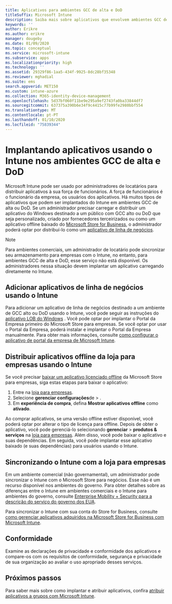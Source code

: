 ```yaml
---
title: Aplicativos para ambientes GCC de alta e DoD
titleSuffix: Microsoft Intune
description: Saiba mais sobre aplicativos que envolvem ambientes GCC de alta e DoD usando o Microsoft Intune.
keywords: ''
author: Erikre
ms.author: erikre
manager: dougeby
ms.date: 01/09/2020
ms.topic: conceptual
ms.service: microsoft-intune
ms.subservice: apps
ms.localizationpriority: high
ms.technology: ''
ms.assetid: 29329f86-1aa5-434f-9925-8dc28bf35348
ms.reviewer: mghadial
ms.suite: ems
search.appverid: MET150
ms.custom: intune-azure
ms.collection: M365-identity-device-management
ms.openlocfilehash: 5d37bf060f11be9e295a9ef2743fa0ba33844df7
ms.sourcegitcommit: 637375a390b6e34f9c4415c77b99fe2980bbf554
ms.translationtype: MT
ms.contentlocale: pt-PT
ms.lasthandoff: 01/10/2020
ms.locfileid: "75839344"
---
```

# <a name="deploying-apps-using-intune-on-the-gcc-high-and-dod-environments"></a>Implantando aplicativos usando o Intune nos ambientes GCC de alta e DoD 

Microsoft Intune pode ser usado por administradores de locatários para distribuir aplicativos à sua força de funcionários. A força de funcionários é o funcionário da empresa, os usuários dos aplicativos. Há muitos tipos de aplicativos que podem ser implantados do Intune em ambientes GCC de alta ou DoD. Se um administrador precisar carregar e distribuir um aplicativo do Windows destinado a um público com GCC alto ou DoD que seja personalizado, criado por fornecedores terceirizados ou como um aplicativo offline baixado do [Microsoft Store for Business](https://businessstore.microsoft.com/store), o administrador poderá optar por distribuí-lo como um [aplicativo de linha de negócios](apps-add.md#app-types-in-microsoft-intune).  

> [!NOTE]
> Para ambientes comerciais, um administrador de locatário pode sincronizar seu armazenamento para empresas com o Intune, no entanto, para ambientes GCC de alta e DoD, esse serviço não está disponível. Os administradores nessa situação devem implantar um aplicativo carregando diretamente no Intune.  

## <a name="add-line-of-business-apps-using-intune"></a>Adicionar aplicativos de linha de negócios usando o Intune 

Para adicionar um aplicativo de linha de negócios destinado a um ambiente de GCC alto ou DoD usando o Intune, você pode seguir as instruções do [aplicativo LOB do Windows](lob-apps-windows.md) . Você pode optar por implantar o Portal da Empresa primeiro do Microsoft Store para empresas. Se você optar por usar o Portal da Empresa, poderá instalar e implantar o Portal da Empresa manualmente. Para obter mais informações, consulte [como configurar o aplicativo de portal da empresa de Microsoft Intune](company-portal-app.md). 

## <a name="distribute-offline-apps-from-the-store-for-business-using-intune"></a>Distribuir aplicativos offline da loja para empresas usando o Intune  

Se você precisar [baixar um aplicativo licenciado offline](https://docs.microsoft.com/microsoft-store/distribute-offline-apps#download-an-offline-licensed-app) da Microsoft Store para empresas, siga estas etapas para baixar o aplicativo: 

1. Entre na [loja para empresas](https://businessstore.microsoft.com/).
2. Selecione **gerenciar** **configurações**de > .
3. Em **experiência de compra**, defina **Mostrar aplicativos offline** como **ativado**.

Ao comprar aplicativos, se uma versão offline estiver disponível, você poderá optar por alterar o tipo de licença para offline. Depois de obter o aplicativo, você pode gerenciá-lo selecionando **gerenciar** > **produtos & serviços** na [loja para empresas](https://businessstore.microsoft.com/). Além disso, você pode baixar o aplicativo e suas dependências. Em seguida, você pode implantar esse aplicativo baixado (e suas dependências) para usuários usando o Intune.  

## <a name="syncing-intune-to-the-store-for-business"></a>Sincronizando o Intune com a loja para empresas 

Em um ambiente comercial (não governamental), um administrador pode sincronizar o Intune com o Microsoft Store para negócios. Esse não é um recurso disponível nos ambientes do governo. Para obter detalhes sobre as diferenças entre o Intune em ambientes comerciais e o Intune para ambientes do governo, consulte [Enterprise Mobility + Security para a descrição do serviço do governo dos EUA](https://docs.microsoft.com/enterprise-mobility-security/solutions/ems-govt-service-description).  

Para sincronizar o Intune com sua conta do Store for Business, consulte [como gerenciar aplicativos adquiridos na Microsoft Store for Business com Microsoft Intune](windows-store-for-business.md).  

## <a name="compliance"></a>Conformidade 

Examine as declarações de privacidade e conformidade dos aplicativos e compare-os com os requisitos de conformidade, segurança e privacidade de sua organização ao avaliar o uso apropriado desses serviços.   

## <a name="next-steps"></a>Próximos passos

Para saber mais sobre como implantar e atribuir aplicativos, confira [atribuir aplicativos a grupos com Microsoft Intune](apps-deploy.md).

 
